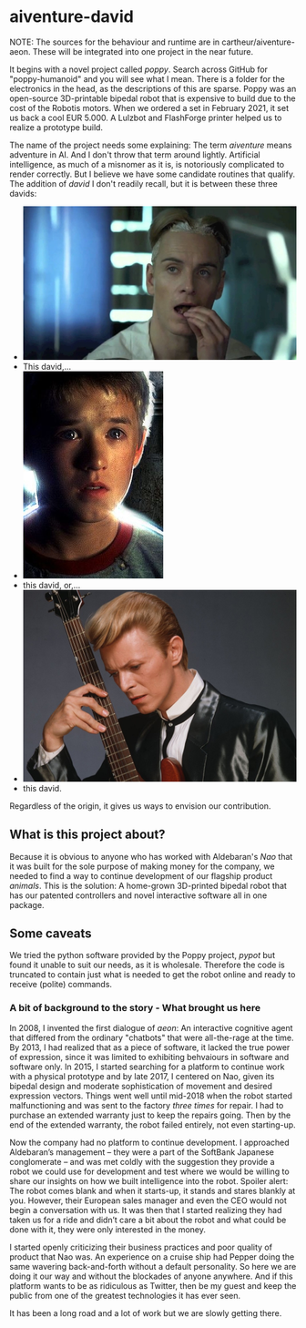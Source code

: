 # aiventure-david

NOTE: The sources for the behaviour and runtime are in cartheur/aiventure-aeon. These will be integrated into one project in the near future.

It begins with a novel project called *poppy*. Search across GitHub for "poppy-humanoid" and you will see what I mean. There is a folder for the electronics in the head, as the descriptions of this are sparse. Poppy was an open-source 3D-printable bipedal robot that is expensive to build due to the cost of the Robotis motors. When we ordered a set in February 2021, it set us back a cool EUR 5.000. A Lulzbot and FlashForge printer helped us to realize a prototype build.

The name of the project needs some explaining: The term *aiventure* means adventure in AI. And I don't throw that term around lightly. Artificial intelligence, as much of a misnomer as it is, is notoriously complicated to render correctly. But I believe we have some candidate routines that qualify. The addition of *david* I don't readily recall, but it is between these three davids:

* ![David one](/media/david-1.jpg "This david,")
* This david,...
* ![David two](/media/david-2.jpg "this david, or,")
* this david, or,...
* ![David three](/media/david-6.jpg "this david.")
* this david.

Regardless of the origin, it gives us ways to envision our contribution.

## What is this project about?

Because it is obvious to anyone who has worked with Aldebaran's *Nao* that it was built for the sole purpose of making money for the company, we needed to find a way to continue development of our flagship product *animals*. This is the solution: A home-grown 3D-printed bipedal robot that has our patented controllers and novel interactive software all in one package.

## Some caveats

We tried the python software provided by the Poppy project, *pypot* but found it unable to suit our needs, as it is wholesale. Therefore the code is truncated to contain just what is needed to get the robot online and ready to receive (polite) commands.

### A bit of background to the story - What brought us here

In 2008, I invented the first dialogue of *aeon*: An interactive cognitive agent that differed from the ordinary "chatbots" that were all-the-rage at the time. By 2013, I had realized that as a piece of software, it lacked the true power of expression, since it was limited to exhibiting behvaiours in software and software only. In 2015, I started searching for a platform to continue work with a physical prototype and by late 2017, I centered on Nao, given its bipedal design and moderate sophistication of movement and desired expression vectors. Things went well until mid-2018 when the robot started malfunctioning and was sent to the factory *three times* for repair. I had to purchase an extended warranty just to keep the repairs going. Then by the end of the extended warranty, the robot failed entirely, not even starting-up.

Now the company had no platform to continue development. I approached Aldebaran’s management – they were a part of the SoftBank Japanese conglomerate – and was met coldly with the suggestion they provide a robot we could use for development and test where we would be willing to share our insights on how we built intelligence into the robot. Spoiler alert: The robot comes blank and when it starts-up, it stands and stares blankly at you. However, their European sales manager and even the CEO would not begin a conversation with us. It was then that I started realizing they had taken us for a ride and didn’t care a bit about the robot and what could be done with it, they were only interested in the money.

I started openly criticizing their business practices and poor quality of product that Nao was. An experience on a cruise ship had Pepper doing the same wavering back-and-forth without a default personality. So here we are doing it our way and without the blockades of anyone anywhere. And if this platform wants to be as ridiculous as Twitter, then be my guest and keep the public from one of the greatest technologies it has ever seen.

It has been a long road and a lot of work but we are slowly getting there.
